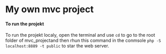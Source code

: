 # My own mvc project

#### To run the projekt
To run the projekt localy, open the terminal and use `cd` to go to the root folder of mvc_projectand then rhun this command in the conmsole `php -S localhost:8889 -t public` to star the web server.
 
